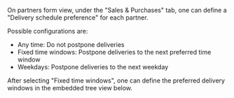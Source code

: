 On partners form view, under the "Sales & Purchases" tab, one can define
a "Delivery schedule preference" for each partner.

Possible configurations are:

- Any time: Do not postpone deliveries
- Fixed time windows: Postpone deliveries to the next preferred time
  window
- Weekdays: Postpone deliveries to the next weekday

After selecting "Fixed time windows", one can define the preferred
delivery windows in the embedded tree view below.
